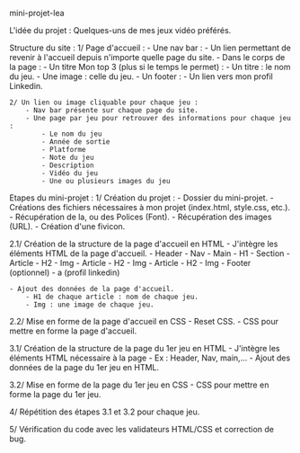 mini-projet-lea

L'idée du projet : Quelques-uns de mes jeux vidéo préférés.

Structure du site :
    1/ Page d'accueil :
        - Une nav bar :
            - Un lien permettant de revenir à l'accueil depuis n'importe quelle page du site.
        - Dans le corps de la page :
            - Un titre Mon top 3 (plus si le temps le permet) :
                - Un titre : le nom du jeu.
                - Une image : celle du jeu.
        - Un footer :
            - Un lien vers mon profil Linkedin.

    2/ Un lien ou image cliquable pour chaque jeu :
        - Nav bar présente sur chaque page du site.
        - Une page par jeu pour retrouver des informations pour chaque jeu :
            - Le nom du jeu
            - Année de sortie
            - Platforme
            - Note du jeu
            - Description
            - Vidéo du jeu
            - Une ou plusieurs images du jeu


Etapes du mini-projet :
1/ Création du projet :
    - Dossier du mini-projet.
    - Créations des fichiers nécessaires à mon projet (index.html, style.css, etc.).
    - Récupération de la, ou des Polices (Font).
    - Récupération des images (URL).
    - Création d'une fivicon.

2.1/ Création de la structure de la page d'accueil en HTML
    - J'intègre les éléments HTML de la page d'accueil.
        - Header
            - Nav
        - Main
        - H1
            - Section
                - Article
                   - H2
                   - Img
                - Article
                   - H2
                   - Img 
                - Article
                   - H2
                   - Img 
        - Footer (optionnel)
            - a (profil linkedin)
 
    - Ajout des données de la page d'accueil.
        - H1 de chaque article : nom de chaque jeu.
        - Img : une image de chaque jeu.

2.2/ Mise en forme de la page d'accueil en CSS
    - Reset CSS.
    - CSS pour mettre en forme la page d'accueil.

3.1/ Création de la structure de la page du 1er jeu en HTML
    - J'intègre les éléments HTML nécessaire à la page
        - Ex : Header, Nav, main,...
    - Ajout des données de la page du 1er jeu en HTML.

3.2/ Mise en forme de la page du 1er jeu en CSS
    - CSS pour mettre en forme la page du 1er jeu.

4/ Répétition des étapes 3.1 et 3.2 pour chaque jeu.

5/ Vérification du code avec les validateurs HTML/CSS et correction de bug.
